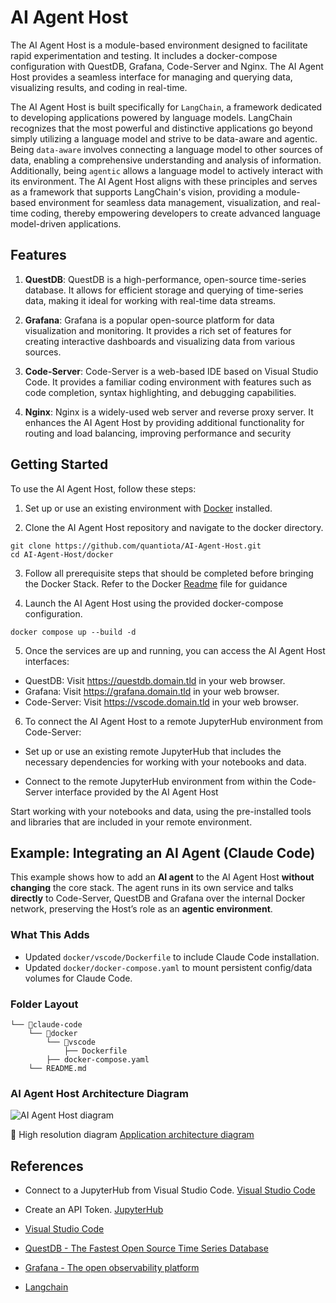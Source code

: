 # AI Agent Host

The AI Agent Host is a module-based environment designed to facilitate rapid experimentation and testing. It includes a docker-compose configuration with QuestDB, Grafana, Code-Server and Nginx. The AI Agent Host provides a seamless interface for managing and querying data, visualizing results, and coding in real-time.

The AI Agent Host is built specifically for `LangChain`, a framework dedicated to developing applications powered by language models. LangChain recognizes that the most powerful and distinctive applications go beyond simply utilizing a language model and strive to be data-aware and agentic. Being `data-aware` involves connecting a language model to other sources of data, enabling a comprehensive understanding and analysis of information. Additionally, being `agentic` allows a language model to actively interact with its environment. The AI Agent Host aligns with these principles and serves as a framework that supports LangChain's vision, providing a module-based environment for seamless data management, visualization, and real-time coding, thereby empowering developers to create advanced language model-driven applications.

## Features

1. **QuestDB**: QuestDB is a high-performance, open-source time-series database. It allows for efficient storage and querying of time-series data, making it ideal for working with real-time data streams.

2. **Grafana**: Grafana is a popular open-source platform for data visualization and monitoring. It provides a rich set of features for creating interactive dashboards and visualizing data from various sources.

3. **Code-Server**: Code-Server is a web-based IDE based on Visual Studio Code. It provides a familiar coding environment with features such as code completion, syntax highlighting, and debugging capabilities.

4. **Nginx**: Nginx is a widely-used web server and reverse proxy server. It enhances the AI Agent Host by providing additional functionality for routing and load balancing, improving performance and security

## Getting Started

To use the AI Agent Host, follow these steps:

1. Set up or use an existing environment with [Docker](https://github.com/quantiota/AI-Agent-Farm/tree/master/doc/webapps/docker) installed.

2. Clone the AI Agent Host repository and navigate to the docker directory.
```
git clone https://github.com/quantiota/AI-Agent-Host.git
cd AI-Agent-Host/docker

```

3. Follow all prerequisite steps that should be completed before bringing the  Docker Stack. Refer to the Docker [Readme](https://github.com/quantiota/AI-Agent-Host/tree/main/docker) file for guidance


4. Launch the AI Agent Host using the provided docker-compose configuration.

```
docker compose up --build -d

```

5. Once the services are up and running, you can access the AI Agent Host interfaces:

- QuestDB: Visit https://questdb.domain.tld in your web browser.
- Grafana: Visit https://grafana.domain.tld in your web browser.
- Code-Server: Visit https://vscode.domain.tld in your web browser.

6. To connect the AI Agent Host to a remote JupyterHub environment from Code-Server:

- Set up or use an existing remote JupyterHub that includes the necessary dependencies for working with your notebooks and data.

- Connect to the remote JupyterHub environment from within the Code-Server interface provided by the AI Agent Host

Start working with your notebooks and data, using the pre-installed tools and libraries that are included in your remote environment.



## Example: Integrating an AI Agent (Claude Code)

This example shows how to add an **AI agent** to the AI Agent Host **without changing** the core stack. The agent runs in its own service and talks **directly** to Code-Server, QuestDB and Grafana over the internal Docker network, preserving the Host’s role as an **agentic environment**.

### What This Adds
- Updated `docker/vscode/Dockerfile` to include Claude Code installation.
- Updated `docker/docker-compose.yaml` to mount persistent config/data volumes for Claude Code.


### Folder Layout

```
└── 📁claude-code
    └── 📁docker
        └── 📁vscode
            ├── Dockerfile
        ├── docker-compose.yaml
    └── README.md
```


### AI Agent Host Architecture Diagram

 ![AI Agent Host diagram](./ai-agent-host-diagram.png)
 
:pencil: High resolution diagram [Application architecture diagram](https://raw.githubusercontent.com/quantiota/AI-Agent-Host/master/ai-agent-host-diagram.png)



## References


- Connect to a JupyterHub from Visual Studio Code. [Visual Studio Code](https://code.visualstudio.com/docs/datascience/jupyter-notebooks#_connect-to-a-remote-jupyter-server)

- Create an API Token. [JupyterHub](https://jupyterhub.readthedocs.io/en/stable/howto/rest.html#create-an-api-token)

- [Visual Studio Code](https://code.visualstudio.com/)

- [QuestDB - The Fastest Open Source Time Series Database](https://questdb.io/)

- [Grafana - The open observability platform](https://grafana.com/)

- [Langchain](https://python.langchain.com)

